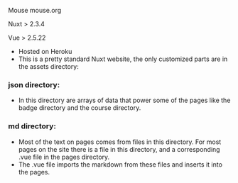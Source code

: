 Mouse
mouse.org

Nuxt > 2.3.4

Vue > 2.5.22


- Hosted on Heroku
- This is a pretty standard Nuxt website, the only customized parts are in the assets directory:

### json directory:

 - In this directory are arrays of data that power some of the pages like the badge directory and the course directory.

### md directory:

- Most of the text on pages comes from files in this directory. For most pages on the site there is a file in this directory, and a corresponding .vue file in the pages directory.
- The .vue file imports the markdown from these files and inserts it into the pages.
